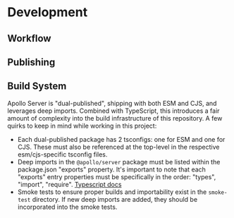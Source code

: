 # Development

## Workflow

## Publishing

## Build System

Apollo Server is "dual-published", shipping with both ESM and CJS, and leverages deep imports. Combined with TypeScript, this introduces a fair amount of complexity into the build infrastructure of this repository. A few quirks to keep in mind while working in this project:

* Each dual-published package has 2 tsconfigs: one for ESM and one for CJS. These must also be referenced at the top-level in the respective esm/cjs-specific tsconfig files.
* Deep imports in the `@apollo/server` package must be listed within the package.json "exports" property. It's important to note that each "exports" entry properties must be specifically in the order: "types", "import", "require". [Typescript docs](https://www.typescriptlang.org/docs/handbook/esm-node.html#packagejson-exports-imports-and-self-referencing)
* Smoke tests to ensure proper builds and importability exist in the `smoke-test` directory. If new deep imports are added, they should be incorporated into the smoke tests.
